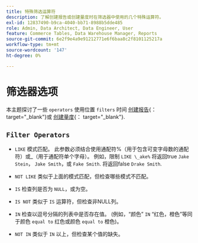```yaml
---
title: 特殊筛选运算符
description: 了解创建报告或创建量度时在筛选器中使用的几个特殊运算符。
exl-id: 12837490-b9ca-4040-bb71-8988b5dde485
role: Admin, Data Architect, Data Engineer, User
feature: Commerce Tables, Data Warehouse Manager, Reports
source-git-commit: 6e2f9e4a9e91212771e6f6baa8c2f8101125217a
workflow-type: tm+mt
source-wordcount: '147'
ht-degree: 0%

---
```


# 筛选器选项

本主题探讨了一些 `operators` 使用位置 `filters` 时间 [创建报告](../../tutorials/using-visual-report-builder.md){： target=&quot;_blank&quot;}或 [创建量度](../../data-user/reports/ess-manage-data-metrics.md){： target=&quot;_blank&quot;}.

## `Filter Operators`

* `LIKE` 模式匹配。 此参数必须结合使用通配符%（用于包含可变字母数的通配符）或_（用于通配符单个字母）。  例如，限制 `LIKE \_ake%` 将返回true `Jake Stein`， `Jake Smith`，或 `Fake Smith`.  将返回false `Drake Smith`.

* `NOT LIKE` 类似于上面的模式匹配，但检查哪些模式不匹配。

* `IS` 检查列是否为 `NULL`，或为空。

* `IS NOT` 类似于 `IS` 运算符，但检查非NULL列。

* `IN` 检查以逗号分隔的列表中是否存在值。 (例如，“颜色” `IN` “红色，橙色”等同于颜色 `equal to` 红色或颜色 `equal to` 橙色)。

* `NOT IN` 类似于 `IN` 以上，但检查某个值的缺失。
